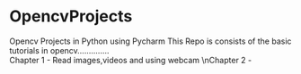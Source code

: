 # OpencvProjects
Opencv Projects in Python using Pycharm
This Repo is consists of the basic tutorials in opencv..............
<br>Chapter 1 - Read images,videos and using webcam
\nChapter 2 - 

